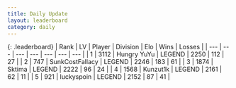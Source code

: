 ```yaml
---
title: Daily Update
layout: leaderboard
category: daily
---
```


{: .leaderboard}
| Rank | LV | Player | Division | Elo | Wins | Losses |
| --- | --- | --- | --- | --- | --- | --- |
| <span data-change="0">1</span> | 3112 | <span title="ID: 164871">Hungry YuYu</span> | LEGEND | <span data-change="25">2250</span> | <span data-change="18">112</span> | <span data-change="3">27</span> |
| <span data-change="2">2</span> | 747 | <span title="ID: 402846">SunkCostFallacy</span> | LEGEND | <span data-change="112">2246</span> | <span data-change="35">183</span> | <span data-change="4">61</span> |
| <span data-change="-1">3</span> | 1874 | <span title="ID: 353063">Sktima</span> | LEGEND | <span data-change="0">2222</span> | <span data-change="0">96</span> | <span data-change="0">24</span> |
| <span data-change="-1">4</span> | 1568 | <span title="ID: 392407">Kunzut1k</span> | LEGEND | <span data-change="11">2161</span> | <span data-change="4">62</span> | <span data-change="1">11</span> |
| <span data-change="2">5</span> | 921 | <span title="ID: 512212">luckyspoin</span> | LEGEND | <span data-change="39">2152</span> | <span data-change="8">87</span> | <span data-change="0">41</span> |
